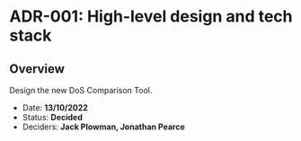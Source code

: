 # ADR-001: High-level design and tech stack

## Overview

Design the new DoS Comparison Tool.

* Date: **13/10/2022**
* Status: **Decided**
* Deciders: **Jack Plowman, Jonathan Pearce**
